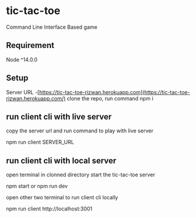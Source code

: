 # tic-tac-toe
Command Line Interface Based game

## Requirement
Node ^14.0.0

## Setup
Server URL -[https://tic-tac-toe-rizwan.herokuapp.com](https://tic-tac-toe-rizwan.herokuapp.com/)
clone the repo,
run command npm i

## run client cli with live server

copy the server url and run command  to play with live server

npm run client SERVER_URL

## run client cli with local server

open terminal in clonned directory
start the tic-tac-toe server

npm start or npm run dev

open other two terminal to run client cli locally

npm run client http://localhost:3001



